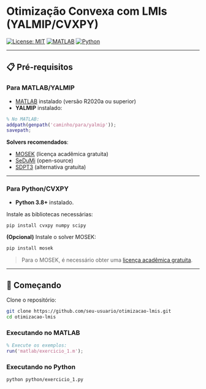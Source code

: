 
# Otimização Convexa com LMIs (YALMIP/CVXPY)

[![License: MIT](https://img.shields.io/badge/License-MIT-yellow.svg)](https://opensource.org/licenses/MIT)
[![MATLAB](https://img.shields.io/badge/MATLAB-R2023b-blue.svg)](https://www.mathworks.com/)
[![Python](https://img.shields.io/badge/Python-3.8%2B-blue.svg)](https://www.python.org/)

---

## 📋 Pré-requisitos

### Para MATLAB/YALMIP
- [MATLAB](https://www.mathworks.com/) instalado (versão R2020a ou superior)
- **YALMIP** instalado:

```matlab
% No MATLAB:
addpath(genpath('caminho/para/yalmip'));
savepath;
```

**Solvers recomendados**:
- [MOSEK](https://www.mosek.com/) (licença acadêmica gratuita)
- [SeDuMi](https://github.com/sqlp/sedumi) (open-source)
- [SDPT3](https://github.com/sqlp/sdpt3) (alternativa gratuita)

---

### Para Python/CVXPY
- **Python 3.8+** instalado.

Instale as bibliotecas necessárias:

```bash
pip install cvxpy numpy scipy
```

**(Opcional)** Instale o solver MOSEK:

```bash
pip install mosek
```

> Para o MOSEK, é necessário obter uma [licença acadêmica gratuita](https://www.mosek.com/products/academic-licenses/).

---

## 🚀 Começando

Clone o repositório:

```bash
git clone https://github.com/seu-usuario/otimizacao-lmis.git
cd otimizacao-lmis
```

### Executando no MATLAB

```matlab
% Execute os exemplos:
run('matlab/exercicio_1.m');
```

### Executando no Python

```bash
python python/exercicio_1.py
```

